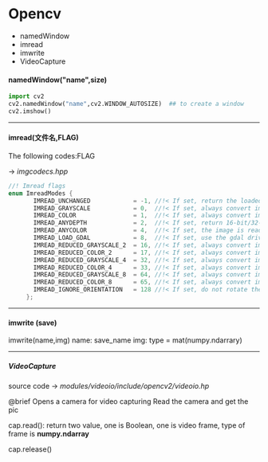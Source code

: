 # Opencv

* namedWindow 
* imread
* imwrite
* VideoCapture


#### namedWindow("name",size)
```python
import cv2
cv2.namedWindow("name",cv2.WINDOW_AUTOSIZE)  ## to create a window
cv2.imshow()
```
---

#### imread(文件名,FLAG)

The following codes:FLAG     

->  *imgcodecs.hpp*

```c
//! Imread flags
enum ImreadModes {
       IMREAD_UNCHANGED            = -1, //!< If set, return the loaded image as is (with alpha channel, otherwise it gets cropped). Ignore EXIF orientation.
       IMREAD_GRAYSCALE            = 0,  //!< If set, always convert image to the single channel grayscale image (codec internal conversion).
       IMREAD_COLOR                = 1,  //!< If set, always convert image to the 3 channel BGR color image.
       IMREAD_ANYDEPTH             = 2,  //!< If set, return 16-bit/32-bit image when the input has the corresponding depth, otherwise convert it to 8-bit.
       IMREAD_ANYCOLOR             = 4,  //!< If set, the image is read in any possible color format.
       IMREAD_LOAD_GDAL            = 8,  //!< If set, use the gdal driver for loading the image.
       IMREAD_REDUCED_GRAYSCALE_2  = 16, //!< If set, always convert image to the single channel grayscale image and the image size reduced 1/2.
       IMREAD_REDUCED_COLOR_2      = 17, //!< If set, always convert image to the 3 channel BGR color image and the image size reduced 1/2.
       IMREAD_REDUCED_GRAYSCALE_4  = 32, //!< If set, always convert image to the single channel grayscale image and the image size reduced 1/4.
       IMREAD_REDUCED_COLOR_4      = 33, //!< If set, always convert image to the 3 channel BGR color image and the image size reduced 1/4.
       IMREAD_REDUCED_GRAYSCALE_8  = 64, //!< If set, always convert image to the single channel grayscale image and the image size reduced 1/8.
       IMREAD_REDUCED_COLOR_8      = 65, //!< If set, always convert image to the 3 channel BGR color image and the image size reduced 1/8.
       IMREAD_IGNORE_ORIENTATION   = 128 //!< If set, do not rotate the image according to EXIF's orientation flag.
     };
```
----
#### imwrite (save)
imwrite(name,img)
name: save_name
img: type = mat(numpy.ndarrary)

---

##### VideoCapture
source code -> *modules/videoio/include/opencv2/videoio.hp*  

<p>@brief Opens a camera for video capturing
Read the camera and get the pic</p>

cap.read(): return two value, one is Boolean, one is video frame, type of frame is __numpy.ndarray__

cap.release()

